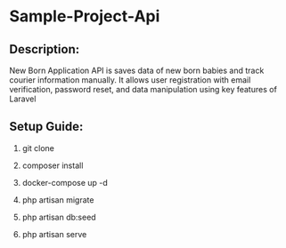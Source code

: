 # Sample-Project-Api

## Description:
New Born Application API is saves data of new born babies and track courier information manually. It allows user registration with email verification, password reset, and data manipulation using key features of Laravel

## Setup Guide:
1. git clone <repo link>

2. composer install

3. docker-compose up -d

4. php artisan migrate

5. php artisan db:seed

6. php artisan serve
